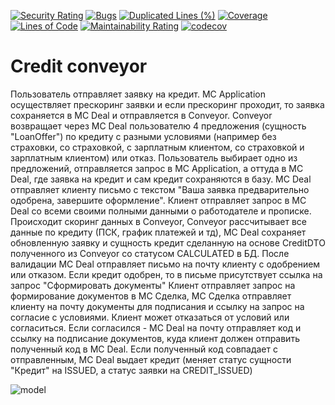 
[![Security Rating](https://sonarcloud.io/api/project_badges/measure?project=semenovrustam_Credit_Conveyor&metric=security_rating)](https://sonarcloud.io/summary/new_code?id=semenovrustam_Credit_Conveyor)
[![Bugs](https://sonarcloud.io/api/project_badges/measure?project=semenovrustam_Credit_Conveyor&metric=bugs)](https://sonarcloud.io/summary/new_code?id=semenovrustam_Credit_Conveyor)
[![Duplicated Lines (%)](https://sonarcloud.io/api/project_badges/measure?project=semenovrustam_Credit_Conveyor&metric=duplicated_lines_density)](https://sonarcloud.io/summary/new_code?id=semenovrustam_Credit_Conveyor)
[![Coverage](https://sonarcloud.io/api/project_badges/measure?project=semenovrustam_Credit_Conveyor&metric=coverage)](https://sonarcloud.io/summary/new_code?id=semenovrustam_Credit_Conveyor)
[![Lines of Code](https://sonarcloud.io/api/project_badges/measure?project=semenovrustam_Credit_Conveyor&metric=ncloc)](https://sonarcloud.io/summary/new_code?id=semenovrustam_Credit_Conveyor)
[![Maintainability Rating](https://sonarcloud.io/api/project_badges/measure?project=semenovrustam_Credit_Conveyor&metric=sqale_rating)](https://sonarcloud.io/summary/new_code?id=semenovrustam_Credit_Conveyor)
[![codecov](https://codecov.io/gh/SemenovRustam/Credit_Conveyor/branch/develop/graph/badge.svg?token=AA23Z1DBXM)](https://codecov.io/gh/SemenovRustam/Credit_Conveyor)

# Credit conveyor

Пользователь отправляет заявку на кредит.
МС Application осуществляет прескоринг заявки и если прескоринг проходит,
то заявка сохраняется в МС Deal и отправляется в Conveyor.
Conveyor возвращает через МС Deal пользователю 4 предложения (сущность "LoanOffer") по кредиту с 
разными условиями (например без страховки, со страховкой, с зарплатным клиентом, со страховкой и зарплатным клиентом) или отказ.
Пользователь выбирает одно из предложений, отправляется запрос в МС Application, а оттуда в МС Deal,
где заявка на кредит и сам кредит сохраняются в базу.
МС Deal отправляет клиенту письмо с текстом "Ваша заявка предварительно одобрена, завершите оформление".
Клиент отправляет запрос в МС Deal со всеми своими полными данными о работодателе и прописке.
Происходит скоринг данных в Conveyor, Conveyor рассчитывает все данные по кредиту (ПСК, график платежей и тд),
МС Deal сохраняет обновленную заявку и сущность кредит сделанную на основе CreditDTO полученного из Conveyor со статусом CALCULATED в БД.
После валидации МС Deal отправляет письмо на почту клиенту с одобрением или отказом.
Если кредит одобрен, то в письме присутствует ссылка на запрос "Сформировать документы"
Клиент отправляет запрос на формирование документов в МС Сделка,
МС Сделка отправляет клиенту на почту документы для подписания и ссылку на запрос на согласие с условиями.
Клиент может отказаться от условий или согласиться. Если согласился - МС Deal на почту отправляет код и ссылку на подписание документов,
куда клиент должен отправить полученный код в МС Deal.
Если полученный код совпадает с отправленным, МС Deal выдает кредит (меняет статус сущности "Кредит" на ISSUED, а статус заявки на CREDIT_ISSUED)

![model](https://user-images.githubusercontent.com/88612028/180473667-e918a643-3cfa-4c8e-90ba-d5c5e80d30d7.jpg)
